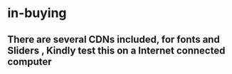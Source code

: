 # in-buying
## There  are several CDNs included, for fonts and Sliders , Kindly test this on a Internet connected computer